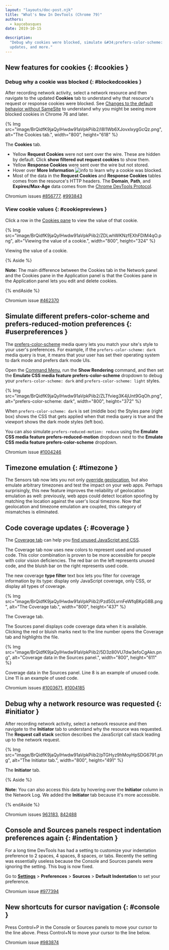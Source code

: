```yaml
---
layout: "layouts/doc-post.njk"
title: "What's New In DevTools (Chrome 79)"
authors:
  - kaycebasques
date: 2019-10-15

description:
  "Debug why cookies were blocked, simulate &#34;prefers-color-scheme: dark&#34;, code coverage
  updates, and more."
---
```


## New features for cookies {: #cookies }

### Debug why a cookie was blocked {: #blockedcookies }

After recording network activity, select a network resource and then navigate to the updated
**Cookies** tab to understand why that resource's request or response cookies were blocked. See
[Changes to the default behavior without SameSite][1] to understand why you might be seeing more
blocked cookies in Chrome 76 and later.

{% Img src="image/BrQidfK9jaQyIHwdw91aVpkPiib2/I8l1Wb6XJovxlxygGcQz.png", alt="The Cookies tab.", width="800", height="618" %}

The **Cookies** tab.

- Yellow **Request Cookies** were not sent over the wire. These are hidden by default. Click **show
  filtered out request cookies** to show them.
- Yellow **Response Cookies** were sent over the wire but not stored.
- Hover over **More Information**
  ![info](https://developers.google.com/web/updates/images/2019/10/info.png) to learn why a cookie
  was blocked.
- Most of the data in the **Request Cookies** and **Response Cookies** tables comes from the
  resource's HTTP headers. The **Domain**, **Path**, and **Expires/Max-Age** data comes from the
  [Chrome DevTools Protocol][2].

Chromium issues [#856777][3], [#993843][4]

### View cookie values {: #cookiepreviews }

Click a row in the [Cookies pane][5] to view the value of that cookie.

{% Img src="image/BrQidfK9jaQyIHwdw91aVpkPiib2/ZDLwhWKNzfEXhFDIM4qO.png", alt="Viewing the value of a cookie.", width="800", height="324" %}

Viewing the value of a cookie.

{% Aside %}

**Note:** The main difference between the Cookies tab in the Network panel and the Cookies pane in
the Application panel is that the Cookies pane in the Application panel lets you edit and delete
cookies.

{% endAside %}

Chromium issue [#462370][6]

## Simulate different prefers-color-scheme and prefers-reduced-motion preferences {: #userpreferences }

The [prefers-color-scheme][7] media query lets you match your site's style to your user's
preferences. For example, if the `prefers-color-scheme: dark` media query is true, it means that
your user has set their operating system to dark mode and prefers dark mode UIs.

Open the [Command Menu][8], run the **Show Rendering** command, and then set the **Emulate CSS media
feature prefers-color-scheme** dropdown to debug your `prefers-color-scheme: dark` and
`prefers-color-scheme: light` styles.

{% Img src="image/BrQidfK9jaQyIHwdw91aVpkPiib2/ZLTfvieg3K4jUnt9GqOh.png", alt="prefers-color-scheme: dark", width="800", height="372" %}

When `prefers-color-scheme: dark` is set (middle box) the Styles pane (right box) shows the CSS that
gets applied when that media query is true and the viewport shows the dark mode styles (left box).

You can also simulate `prefers-reduced-motion: reduce` using the **Emulate CSS media feature
prefers-reduced-motion** dropdown next to the **Emulate CSS media feature prefers-color-scheme**
dropdown.

Chromium issue [#1004246][9]

## Timezone emulation {: #timezone }

The Sensors tab now lets you not only [override geolocation][10], but also emulate arbitrary
timezones and test the impact on your web apps. Perhaps surprisingly, this new feature improves the
reliability of geolocation emulation as well: previously, web apps could detect location spoofing by
matching the location against the user's local timezone. Now that geolocation and timezone emulation
are coupled, this category of mismatches is eliminated.

## Code coverage updates {: #coverage }

The [Coverage tab][11] can help you [find unused JavaScript and CSS][12].

The Coverage tab now uses new colors to represent used and unused code. This color combination is
proven to be more accessible for people with color vision deficiencies. The red bar on the left
represents unused code, and the bluish bar on the right represents used code.

The new coverage **type filter** text box lets you filter for coverage information by its type:
display only JavaScript coverage, only CSS, or display all types of coverage.

{% Img src="image/BrQidfK9jaQyIHwdw91aVpkPiib2/Pzd50LvrnFeWfqBKpG8B.png", alt="The Coverage tab.", width="800", height="437" %}

The Coverage tab.

The Sources panel displays code coverage data when it is available. Clicking the red or bluish marks
next to the line number opens the Coverage tab and highlights the file.

{% Img src="image/BrQidfK9jaQyIHwdw91aVpkPiib2/5D3z80VU7dw3efoCgAkn.png", alt="Coverage data in the Sources panel.", width="800", height="611" %}

Coverage data in the Sources panel. Line 8 is an example of unused code. Line 11 is an example of
used code.

Chromium issues [#1003671][13], [#1004185][14]

## Debug why a network resource was requested {: #initiator }

After recording network activity, select a network resource and then navigate to the **Initiator**
tab to understand why the resource was requested. The **Request call stack** section describes the
JavaScript call stack leading up to the network request.

{% Img src="image/BrQidfK9jaQyIHwdw91aVpkPiib2/pTGHyz9hMoyHpSDG6791.png", alt="The Initiator tab.", width="800", height="491" %}

The **Initiator** tab.

{% Aside %}

**Note:** You can also access this data by hovering over the **Initiator** column in the Network
Log. We added the **Initiator** tab because it's more accessible.

{% endAside %}

Chromium issues [963183][15], [842488][16]

## Console and Sources panels respect indentation preferences again {: #indentation }

For a long time DevTools has had a setting to customize your indentation preference to 2 spaces, 4
spaces, 8 spaces, or tabs. Recently the setting was essentially useless because the Console and
Sources panels were ignoring the setting. This bug is now fixed.

Go to [**Settings**][17] > **Preferences** > **Sources** > **Default Indentation** to set your
preference.

Chromium issue [#977394][18]

## New shortcuts for cursor navigation {: #console }

Press Control+P in the Console or Sources panels to move your cursor to the line above. Press
Control+N to move your cursor to the line below.

Chromium issue [#983874][19]

[1]: https://web.dev/samesite-cookies-explained#changes-to-the-default-behavior-without-samesite
[2]: https://chromedevtools.github.io/devtools-protocol/
[3]: https://crbug.com/856777
[4]: https://crbug.com/993843
[5]: /web/tools/chrome-devtools/storage/cookies
[6]: https://crbug.com/462370
[7]: https://web.dev/prefers-color-scheme
[8]: /web/tools/chrome-devtools/command-menu
[9]: https://crbug.com/1004246
[10]: /web/tools/chrome-devtools/device-mode/geolocation
[11]: /web/tools/chrome-devtools/coverage
[12]: https://web.dev/remove-unused-code/
[13]: https://crbug.com/1003671
[14]: https://crbug.com/1004185
[15]: https://crbug.com/963183
[16]: https://crbug.com/842488
[17]: /web/tools/chrome-devtools/customize#settings
[18]: https://crbug.com/977394
[19]: https://crbug.com/983874
